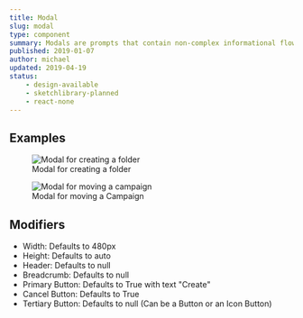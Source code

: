 ```yaml
---
title: Modal
slug: modal
type: component
summary: Modals are prompts that contain non-complex informational flows. Examples include confirmation, selecting an item from a list, or creating a new item.
published: 2019-01-07
author: michael
updated: 2019-04-19
status:
    - design-available
    - sketchlibrary-planned
    - react-none
---
```


##  Examples

<figure>
    <img src="/static/images/modal-createfolder.png" alt="Modal for creating a folder">
    <figcaption>Modal for creating a folder</figcaption>
</figure>

<figure>
    <img src="/static/images/modal-movecampaign.png" alt="Modal for moving a campaign">
    <figcaption>Modal for moving a Campaign</figcaption>
</figure>

## Modifiers
* Width: Defaults to 480px
* Height: Defaults to auto
* Header: Defaults to null
* Breadcrumb: Defaults to null
* Primary Button: Defaults to True with text "Create"
* Cancel Button: Defaults to True
* Tertiary Button: Defaults to null (Can be a Button or an Icon Button)